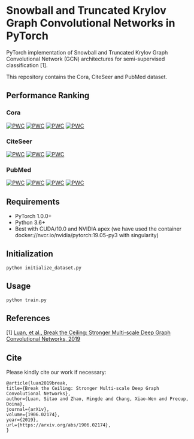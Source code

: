 # Snowball and Truncated Krylov Graph Convolutional Networks in PyTorch

PyTorch implementation of Snowball and Truncated Krylov Graph Convolutional Network (GCN) architectures for semi-supervised classification [1].

This repository contains the Cora, CiteSeer and PubMed dataset.

## Performance Ranking

### Cora
[![PWC](https://img.shields.io/endpoint.svg?url=https://paperswithcode.com/badge/break-the-ceiling-stronger-multi-scale-deep/node-classification-on-cora-05)](https://paperswithcode.com/sota/node-classification-on-cora-05?p=break-the-ceiling-stronger-multi-scale-deep)
[![PWC](https://img.shields.io/endpoint.svg?url=https://paperswithcode.com/badge/break-the-ceiling-stronger-multi-scale-deep/node-classification-on-cora-1)](https://paperswithcode.com/sota/node-classification-on-cora-1?p=break-the-ceiling-stronger-multi-scale-deep)
[![PWC](https://img.shields.io/endpoint.svg?url=https://paperswithcode.com/badge/break-the-ceiling-stronger-multi-scale-deep/node-classification-on-cora-3)](https://paperswithcode.com/sota/node-classification-on-cora-3?p=break-the-ceiling-stronger-multi-scale-deep)
[![PWC](https://img.shields.io/endpoint.svg?url=https://paperswithcode.com/badge/break-the-ceiling-stronger-multi-scale-deep/node-classification-on-cora-with-public-split)](https://paperswithcode.com/sota/node-classification-on-cora-with-public-split?p=break-the-ceiling-stronger-multi-scale-deep)

### CiteSeer
[![PWC](https://img.shields.io/endpoint.svg?url=https://paperswithcode.com/badge/break-the-ceiling-stronger-multi-scale-deep/node-classification-on-citeseer-05)](https://paperswithcode.com/sota/node-classification-on-citeseer-05?p=break-the-ceiling-stronger-multi-scale-deep)
[![PWC](https://img.shields.io/endpoint.svg?url=https://paperswithcode.com/badge/break-the-ceiling-stronger-multi-scale-deep/node-classification-on-citeseer-1)](https://paperswithcode.com/sota/node-classification-on-citeseer-1?p=break-the-ceiling-stronger-multi-scale-deep)
[![PWC](https://img.shields.io/endpoint.svg?url=https://paperswithcode.com/badge/break-the-ceiling-stronger-multi-scale-deep/node-classification-on-citeseer-with-public)](https://paperswithcode.com/sota/node-classification-on-citeseer-with-public?p=break-the-ceiling-stronger-multi-scale-deep)

### PubMed
[![PWC](https://img.shields.io/endpoint.svg?url=https://paperswithcode.com/badge/break-the-ceiling-stronger-multi-scale-deep/node-classification-on-pubmed-003)](https://paperswithcode.com/sota/node-classification-on-pubmed-003?p=break-the-ceiling-stronger-multi-scale-deep)
[![PWC](https://img.shields.io/endpoint.svg?url=https://paperswithcode.com/badge/break-the-ceiling-stronger-multi-scale-deep/node-classification-on-pubmed-005)](https://paperswithcode.com/sota/node-classification-on-pubmed-005?p=break-the-ceiling-stronger-multi-scale-deep)
[![PWC](https://img.shields.io/endpoint.svg?url=https://paperswithcode.com/badge/break-the-ceiling-stronger-multi-scale-deep/node-classification-on-pubmed-01)](https://paperswithcode.com/sota/node-classification-on-pubmed-01?p=break-the-ceiling-stronger-multi-scale-deep)
[![PWC](https://img.shields.io/endpoint.svg?url=https://paperswithcode.com/badge/break-the-ceiling-stronger-multi-scale-deep/node-classification-on-pubmed-with-public)](https://paperswithcode.com/sota/node-classification-on-pubmed-with-public?p=break-the-ceiling-stronger-multi-scale-deep)

## Requirements

  * PyTorch 1.0.0+
  * Python 3.6+
  * Best with CUDA/10.0 and NVIDIA apex (we have used the container docker://nvcr.io/nvidia/pytorch:19.05-py3 with singularity)

## Initialization

```python initialize_dataset.py```

## Usage

```python train.py```

## References

[1] [Luan, et al., Break the Ceiling: Stronger Multi-scale Deep Graph Convolutional Networks, 2019](https://arxiv.org/abs/1906.02174)

## Cite

Please kindly cite our work if necessary:

```
@article{luan2019break,
title={Break the Ceiling: Stronger Multi-scale Deep Graph Convolutional Networks},
author={Luan, Sitao and Zhao, Mingde and Chang, Xiao-Wen and Precup, Doina},
journal={arXiv},
volume={1906.02174},
year={2019},
url={https://arxiv.org/abs/1906.02174},
}
```
